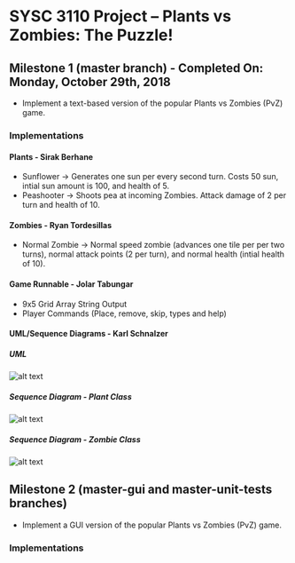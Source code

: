 # SYSC 3110 Project – Plants vs Zombies: The Puzzle! 

## Milestone 1 (master branch) - Completed On: Monday, October 29th, 2018
* Implement a text-based version of the popular Plants vs Zombies (PvZ) game.

### Implementations

#### Plants - Sirak Berhane
* Sunflower -> Generates one sun per every second turn. Costs 50 sun, intial sun amount is 100, and health of 5.
* Peashooter -> Shoots pea at incoming Zombies. Attack damage of 2 per turn and health of 10.

#### Zombies - Ryan Tordesillas 
* Normal Zombie -> Normal speed zombie (advances one tile per per two turns), normal attack points (2 per turn), and normal health (intial health of 10).

#### Game Runnable - Jolar Tabungar
* 9x5 Grid Array String Output
* Player Commands (Place, remove, skip, types and help)

#### UML/Sequence Diagrams - Karl Schnalzer
##### UML 
![alt text](https://raw.githubusercontent.com/sirakberhane/SYSC-3110-Project-Plants-vs-Zombies-The-Puzzle/master/Diagrams/UML_Class_M1.png) 

##### Sequence Diagram - Plant Class
![alt text](https://github.com/sirakberhane/SYSC-3110-Project-Plants-vs-Zombies-The-Puzzle/blob/master/Diagrams/plant-shoot-zombie-sequence.png) 

##### Sequence Diagram - Zombie Class
![alt text](https://github.com/sirakberhane/SYSC-3110-Project-Plants-vs-Zombies-The-Puzzle/blob/master/Diagrams/zombie-destroy-plant-sequence.png) 


## Milestone 2 (master-gui and master-unit-tests branches)
* Implement a GUI version of the popular Plants vs Zombies (PvZ) game.

### Implementations
